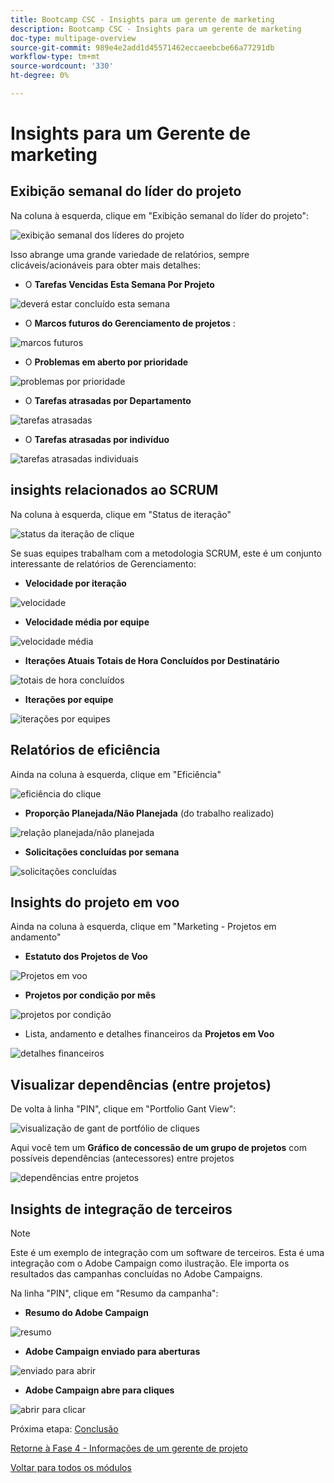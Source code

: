 ```yaml
---
title: Bootcamp CSC - Insights para um gerente de marketing
description: Bootcamp CSC - Insights para um gerente de marketing
doc-type: multipage-overview
source-git-commit: 989e4e2add1d45571462eccaeebcbe66a77291db
workflow-type: tm+mt
source-wordcount: '330'
ht-degree: 0%

---
```


# Insights para um Gerente de marketing

## Exibição semanal do líder do projeto

Na coluna à esquerda, clique em &quot;Exibição semanal do líder do projeto&quot;:

![exibição semanal dos líderes do projeto](./images/weekly-view.png)

Isso abrange uma grande variedade de relatórios, sempre clicáveis/acionáveis para obter mais detalhes:

- O **Tarefas Vencidas Esta Semana Por Projeto**

![deverá estar concluído esta semana](./images/tasks-due.png)

- O **Marcos futuros do Gerenciamento de projetos** :

![marcos futuros](./images/upcoming-milestones.png)

- O **Problemas em aberto por prioridade**

![problemas por prioridade](./images/open-issues.png)

- O **Tarefas atrasadas por Departamento**

![tarefas atrasadas](./images/late-tasks.png)

- O **Tarefas atrasadas por indivíduo**

![tarefas atrasadas individuais](./images/individual-late-tasks.png)

## insights relacionados ao SCRUM

Na coluna à esquerda, clique em &quot;Status de iteração&quot;

![status da iteração de clique](./images/iteration-status.png)

Se suas equipes trabalham com a metodologia SCRUM, este é um conjunto interessante de relatórios de Gerenciamento:

- **Velocidade por iteração**

![velocidade](./images/velocity.png)

- **Velocidade média por equipe**

![velocidade média](./images/average-velocity.png)

- **Iterações Atuais Totais de Hora Concluídos por Destinatário**

![totais de hora concluídos](./images/iteration-status.png)

- **Iterações por equipe**

![iterações por equipes](./images/iterations-by-team.png)

## Relatórios de eficiência

Ainda na coluna à esquerda, clique em &quot;Eficiência&quot;

![eficiência do clique](./images/efficiency.png)

- **Proporção Planejada/Não Planejada** (do trabalho realizado)

![relação planejada/não planejada](./images/planned-unplanned.png)

- **Solicitações concluídas por semana**

![solicitações concluídas](./images/completed-requests.png)

## Insights do projeto em voo

Ainda na coluna à esquerda, clique em &quot;Marketing - Projetos em andamento&quot;

- **Estatuto dos Projetos de Voo**

![Projetos em voo](./images/inflight-projects.png)

- **Projetos por condição por mês**

![projetos por condição](./images/project-by-condition.png)

- Lista, andamento e detalhes financeiros da **Projetos em Voo**

![detalhes financeiros](./images/inflights-projects.png)

## Visualizar dependências (entre projetos)

De volta à linha &quot;PIN&quot;, clique em &quot;Portfolio Gant View&quot;:

![visualização de gant de portfólio de cliques](./images/gant-view.png)

Aqui você tem um **Gráfico de concessão de um grupo de projetos** com possíveis dependências (antecessores) entre projetos

![dependências entre projetos](./images/gant-chart.png)

## Insights de integração de terceiros

>[!NOTE]
>
> Este é um exemplo de integração com um software de terceiros. Esta é uma integração com o Adobe Campaign como ilustração. Ele importa os resultados das campanhas concluídas no Adobe Campaigns.

Na linha &quot;PIN&quot;, clique em &quot;Resumo da campanha&quot;:

- **Resumo do Adobe Campaign**

![resumo](./images/campaign-summary.png)

- **Adobe Campaign enviado para aberturas**

![enviado para abrir](./images/sent-to-open.png)

- **Adobe Campaign abre para cliques**

![abrir para clicar](./images/open-to-click.png)

Próxima etapa: [Conclusão](../../conclusion.md)

[Retorne à Fase 4 - Informações de um gerente de projeto](./project-manager.md)

[Voltar para todos os módulos](../../overview.md)
